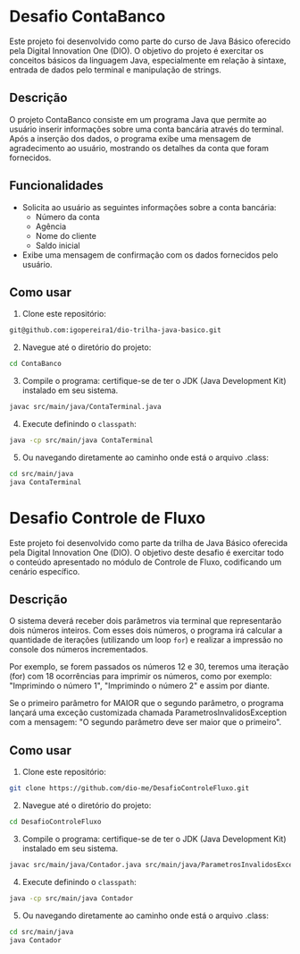 # Desafio ContaBanco

Este projeto foi desenvolvido como parte do curso de Java Básico oferecido pela Digital Innovation One (DIO). O objetivo do projeto é exercitar os conceitos básicos da linguagem Java, especialmente em relação à sintaxe, entrada de dados pelo terminal e manipulação de strings.

## Descrição

O projeto ContaBanco consiste em um programa Java que permite ao usuário inserir informações sobre uma conta bancária através do terminal. Após a inserção dos dados, o programa exibe uma mensagem de agradecimento ao usuário, mostrando os detalhes da conta que foram fornecidos.

## Funcionalidades

- Solicita ao usuário as seguintes informações sobre a conta bancária:
    - Número da conta
    - Agência
    - Nome do cliente
    - Saldo inicial
- Exibe uma mensagem de confirmação com os dados fornecidos pelo usuário.

## Como usar

1. Clone este repositório:
```bash
git@github.com:igopereira1/dio-trilha-java-basico.git
```
2. Navegue até o diretório do projeto:
```bash
cd ContaBanco
```

3. Compile o programa: certifique-se de ter o JDK (Java Development Kit) instalado em seu sistema.
```bash
javac src/main/java/ContaTerminal.java
```

4. Execute definindo o `classpath`:
```bash
java -cp src/main/java ContaTerminal
```

5. Ou navegando diretamente ao caminho onde está o arquivo .class:
```bash
cd src/main/java
java ContaTerminal
```

# Desafio Controle de Fluxo

Este projeto foi desenvolvido como parte da trilha de Java Básico oferecida pela Digital Innovation One (DIO). O objetivo deste desafio é exercitar todo o conteúdo apresentado no módulo de Controle de Fluxo, codificando um cenário específico.

## Descrição

O sistema deverá receber dois parâmetros via terminal que representarão dois números inteiros. Com esses dois números, o programa irá calcular a quantidade de iterações (utilizando um loop `for`) e realizar a impressão no console dos números incrementados.

Por exemplo, se forem passados os números 12 e 30, teremos uma iteração (for) com 18 ocorrências para imprimir os números, como por exemplo: "Imprimindo o número 1", "Imprimindo o número 2" e assim por diante.

Se o primeiro parâmetro for MAIOR que o segundo parâmetro, o programa lançará uma exceção customizada chamada ParametrosInvalidosException com a mensagem: "O segundo parâmetro deve ser maior que o primeiro".

## Como usar

1. Clone este repositório:
```bash
git clone https://github.com/dio-me/DesafioControleFluxo.git
```

2. Navegue até o diretório do projeto:
```bash
cd DesafioControleFluxo
```

3. Compile o programa: certifique-se de ter o JDK (Java Development Kit) instalado em seu sistema.
```bash
javac src/main/java/Contador.java src/main/java/ParametrosInvalidosException.java
```

4. Execute definindo o `classpath`:
```bash
java -cp src/main/java Contador
```

5. Ou navegando diretamente ao caminho onde está o arquivo .class:
```bash
cd src/main/java
java Contador
```
